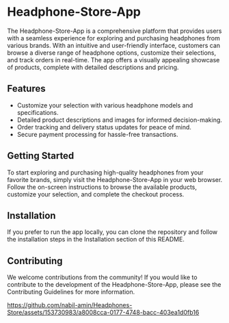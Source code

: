 # Headphone-Store-App

The Headphone-Store-App is a comprehensive platform that provides users with a seamless experience for exploring and purchasing headphones from various brands. With an intuitive and user-friendly interface, customers can browse a diverse range of headphone options, customize their selections, and track orders in real-time. The app offers a visually appealing showcase of products, complete with detailed descriptions and pricing.

## Features

- Customize your selection with various headphone models and specifications.
- Detailed product descriptions and images for informed decision-making.
- Order tracking and delivery status updates for peace of mind.
- Secure payment processing for hassle-free transactions.

## Getting Started

To start exploring and purchasing high-quality headphones from your favorite brands, simply visit the Headphone-Store-App in your web browser. Follow the on-screen instructions to browse the available products, customize your selection, and complete the checkout process.

## Installation

If you prefer to run the app locally, you can clone the repository and follow the installation steps in the Installation section of this README.

## Contributing

We welcome contributions from the community! If you would like to contribute to the development of the Headphone-Store-App, please see the Contributing Guidelines for more information.


https://github.com/nabil-amin/Headphones-Store/assets/153730983/a8008cca-0177-4748-bacc-403ea1d0fb16



